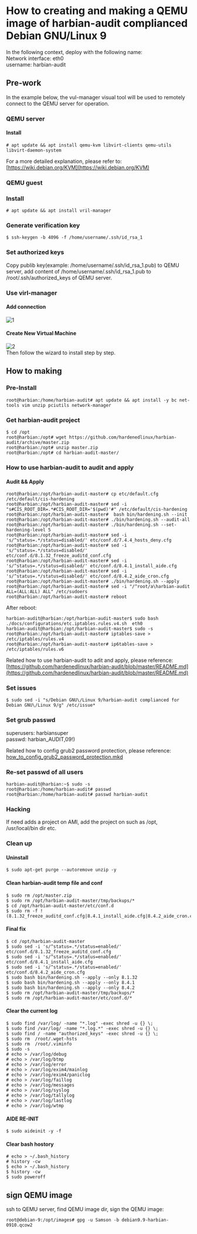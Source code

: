 # How to creating and making a QEMU image of harbian-audit complianced Debian GNU/Linux 9

In the following context, deploy with the following name:  
Network interface: eth0   
username: harbian-audit   

## Pre-work  

In the example below, the vul-manager visual tool will be used to remotely connect to the QEMU server for operation.  

### QEMU server   

#### Install 
```  
# apt update && apt install qemu-kvm libvirt-clients qemu-utils libvirt-daemon-system   
```   

For a more detailed explanation, please refer to:  
[https://wiki.debian.org/KVM](https://wiki.debian.org/KVM)   

### QEMU guest    

### Install 
```
# apt update && apt install vril-manager  
```

### Generate verification key 
```
$ ssh-keygen -b 4096 -f /home/username/.ssh/id_rsa_1 
```

### Set authorized keys 
Copy publib key(example: /home/username/.ssh/id_rsa_1.pub) to QEMU server, add content of /home/username/.ssh/id_rsa_1.pub to /root/.ssh/authorized_keys of QEMU server. 

### Use virl-manager  

#### Add connection  
![1](./picture/create_new_virt_1.png)   

#### Create New Virtual Machine  
![2](./picture/create_new_virt_2.png)   
Then follow the wizard to install step by step.  

## How to making  

### Pre-Install  
```
root@harbian:/home/harbian-audit# apt update && apt install -y bc net-tools vim unzip pciutils network-manager
```

### Get harbian-audit project 
```
$ cd /opt
root@harbian:/opt# wget https://github.com/hardenedlinux/harbian-audit/archive/master.zip 
root@harbian:/opt# unzip master.zip 
root@harbian:/opt# cd harbian-audit-master/ 
``` 

### How to use harbian-audit to audit and apply  

#### Audit && Apply   
```
root@harbian:/opt/harbian-audit-master# cp etc/default.cfg /etc/default/cis-hardening 
root@harbian:/opt/harbian-audit-master# sed -i "s#CIS_ROOT_DIR=.*#CIS_ROOT_DIR='$(pwd)'#" /etc/default/cis-hardening  
root@harbian:/opt/harbian-audit-master#  bash bin/hardening.sh --init  
root@harbian:/opt/harbian-audit-master# ./bin/hardening.sh --audit-all  
root@harbian:/opt/harbian-audit-master# ./bin/hardening.sh --set-hardening-level 5 
root@harbian:/opt/harbian-audit-master# sed -i 's/^status=.*/status=disabled/' etc/conf.d/7.4.4_hosts_deny.cfg 
root@harbian:/opt/harbian-audit-master# sed -i 's/^status=.*/status=disabled/' etc/conf.d/8.1.32_freeze_auditd_conf.cfg 
root@harbian:/opt/harbian-audit-master# sed -i 's/^status=.*/status=disabled/' etc/conf.d/8.4.1_install_aide.cfg 
root@harbian:/opt/harbian-audit-master# sed -i 's/^status=.*/status=disabled/' etc/conf.d/8.4.2_aide_cron.cfg 
root@harbian:/opt/harbian-audit-master# ./bin/hardening.sh --apply 
root@harbian:/opt/harbian-audit-master# sed -i "/^root/a\harbian-audit    ALL=(ALL:ALL) ALL" /etc/sudoers
root@harbian:/opt/harbian-audit-master# reboot  
```

After reboot:
```
harbian-audit@harbian:/opt/harbian-audit-master$ sudo bash ./docs/configurations/etc.iptables.rules.v4.sh  eth0
harbian-audit@harbian:/opt/harbian-audit-master$ sudo -s   
root@harbian:/opt/harbian-audit-master# iptables-save > /etc/iptables/rules.v4   
root@harbian:/opt/harbian-audit-master# ip6tables-save > /etc/iptables/rules.v6  
```
Related how to use harbian-audit to adit and apply, please reference:  
[https://github.com/hardenedlinux/harbian-audit/blob/master/README.md](https://github.com/hardenedlinux/harbian-audit/blob/master/README.md)    

### Set issues 
```
$ sudo sed -i "s/Debian GNU\/Linux 9/harbian-audit complianced for Debian GNU\/Linux 9/g" /etc/issue* 
```

### Set grub passwd   
superusers: harbiansuper   
passwd: harbian_AUDIT,09!)

Related how to config grub2 password protection, please reference:   
[how_to_config_grub2_password_protection.mkd](https://github.com/hardenedlinux/harbian-audit/blob/master/docs/configurations/manual-operation-docs/how_to_config_grub2_password_protection.mkd)   


### Re-set passwd of all users 
```
harbian-audit@harbian:~$ sudo -s
root@harbian:/home/harbian-audit# passwd 
root@harbian:/home/harbian-audit# passwd harbian-audit  
```

### Hacking
If need adds a project on AMI, add the project on such as /opt, /usr/local/bin dir etc. 

### Clean up  

#### Uninstall   
```
$ sudo apt-get purge --autoremove unzip -y   
```

#### Clean harbian-audit temp file and conf  
```
$ sudo rm /opt/master.zip 
$ sudo rm /opt/harbian-audit-master/tmp/backups/*
$ cd /opt/harbian-audit-master/etc/conf.d
$ sudo rm -f !(8.1.32_freeze_auditd_conf.cfg|8.4.1_install_aide.cfg|8.4.2_aide_cron.cfg) 
```

#### Final fix  
```
$ cd /opt/harbian-audit-master 
$ sudo sed -i 's/^status=.*/status=enabled/' etc/conf.d/8.1.32_freeze_auditd_conf.cfg
$ sudo sed -i 's/^status=.*/status=enabled/' etc/conf.d/8.4.1_install_aide.cfg 
$ sudo sed -i 's/^status=.*/status=enabled/' etc/conf.d/8.4.2_aide_cron.cfg 
$ sudo bash bin/hardening.sh --apply --only 8.1.32
$ sudo bash bin/hardening.sh --apply --only 8.4.1
$ sudo bash bin/hardening.sh --apply --only 8.4.2
$ sudo rm /opt/harbian-audit-master/tmp/backups/*
$ sudo rm /opt/harbian-audit-master/etc/conf.d/*
``` 

#### Clear the current log   
```
$ sudo find /var/log/ -name "*.log" -exec shred -u {} \; 
$ sudo find /var/log/ -name "*.log.*" -exec shred -u {} \; 
$ sudo find / -name "authorized_keys" -exec shred -u {} \; 
$ sudo rm  /root/.wget-hsts 
$ sudo rm  /root/.viminfo 
$ sudo -s
# echo > /var/log/debug 
# echo > /var/log/btmp 
# echo > /var/log/error 
# echo > /var/log/exim4/mainlog 
# echo > /var/log/exim4/paniclog 
# echo > /var/log/faillog 
# echo > /var/log/messages  
# echo > /var/log/syslog 
# echo > /var/log/tallylog 
# echo > /var/log/lastlog 
# echo > /var/log/wtmp 
```

#### AIDE RE-INIT  
```
$ sudo aideinit -y -f  
``` 

#### Clear bash hostory  
```
# echo > ~/.bash_history 
# history -cw 
$ echo > ~/.bash_history 
$ history -cw 
$ sudo poweroff 
``` 

## sign QEMU image 
ssh to QEMU server, find QEMU image dir, sign the QEMU image: 
```
root@debian-9:/opt/images# gpg -u Samson -b debian9.9-harbian-0910.qcow2
```

